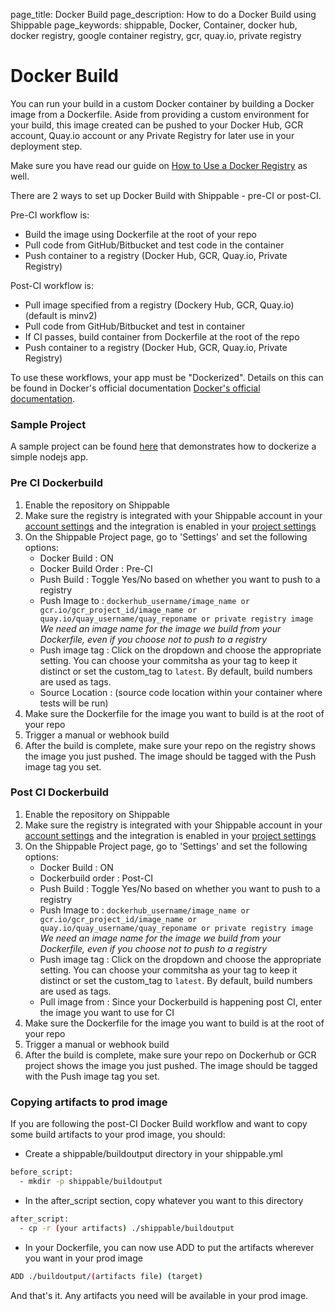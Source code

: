 page_title: Docker Build
page_description: How to do a Docker Build using Shippable
page_keywords: shippable, Docker, Container, docker hub, docker registry, google container registry, gcr, quay.io, private registry

# Docker Build

You can run your build in a custom Docker container by building a Docker image from a Dockerfile. Aside from providing a custom environment for your build, this image created can be pushed to your Docker Hub, GCR account, Quay.io account or any Private Registry for later use in your deployment step.

Make sure you have read our guide on [How to Use a Docker Registry](docker_registries.md) as well.

There are 2 ways to set up Docker Build with Shippable - pre-CI or post-CI.

Pre-CI workflow is:

- Build the image using Dockerfile at the root of your repo
- Pull code from GitHub/Bitbucket and test code in the container
- Push container to a registry (Docker Hub, GCR, Quay.io, Private Registry)

Post-CI workflow is:

- Pull image specified from a registry (Dockery Hub, GCR, Quay.io) (default is minv2)
- Pull code from GitHub/Bitbucket and test in container
- If CI passes, build container from Dockerfile at the root of the repo
- Push container to a registry (Docker Hub, GCR, Quay.io, Private Registry)

To use these workflows, your app must be "Dockerized". Details on this can be found in Docker's official documentation [Docker's official documentation](https://docs.docker.com).

### Sample Project

A sample project can be found [here](https://github.com/shippableSamples/docker-build-nodejs) that demonstrates how to dockerize a simple nodejs app.


### Pre CI Dockerbuild

1. Enable the repository on Shippable
2. Make sure the registry is integrated with your Shippable account in your [account settings](account_settings.md) and the integration is enabled in your [project settings](project_settings.md)
3. On the Shippable Project page, go to 'Settings' and set the following options:
    - Docker Build : ON
    - Docker Build Order : Pre-CI
    - Push Build : Toggle Yes/No based on whether you want to push to a registry
    - Push Image to : ```dockerhub_username/image_name or gcr.io/gcr_project_id/image_name or quay.io/quay_username/quay_reponame or private registry image```
      _We need an image name for the image we build from your Dockerfile, even if you choose not to push to a registry_
    - Push image tag : Click on the dropdown and choose the appropriate setting. You can choose your commitsha as your tag to keep it distinct or set the custom_tag to `latest`. By default, build numbers are used as tags.
    - Source Location : (source code location within your container where tests will be run)
4. Make sure the Dockerfile for the image you want to build is at the root of your repo
5. Trigger a manual or webhook build
6. After the build is complete, make sure your repo on the registry shows the image you just pushed. The image should be tagged with the Push image tag you set.


### Post CI Dockerbuild

1. Enable the repository on Shippable
2. Make sure the registry is integrated with your Shippable account in your [account settings](account_settings.md) and the integration is enabled in your [project settings](project_settings.md)
3. On the Shippable Project page, go to 'Settings' and set the following options:
    - Docker Build : ON
    - Dockerbuild order : Post-CI
    - Push Build : Toggle Yes/No based on whether you want to push to a registry
    - Push Image to : ```dockerhub_username/image_name or gcr.io/gcr_project_id/image_name or quay.io/quay_username/quay_reponame or private registry image```
    _We need an image name for the image we build from your Dockerfile, even if you choose not to push to a registry_
    - Push image tag : Click on the dropdown and choose the appropriate setting. You can choose your commitsha as your tag to keep it distinct or set the custom_tag to `latest`. By default, build numbers are used as tags.
    - Pull image from : Since your Dockerbuild is happening post CI, enter the image you want to use for CI
4. Make sure the Dockerfile for the image you want to build is at the root of your repo
5. Trigger a manual or webhook build
6. After the build is complete, make sure your repo on Dockerhub or GCR project shows the image you just pushed. The image should be tagged with the Push image tag you set.


### Copying artifacts to prod image

If you are following the post-CI Docker Build workflow and want to copy
some build artifacts to your prod image, you should:

- Create a shippable/buildoutput directory in your shippable.yml

```bash
before_script:
  - mkdir -p shippable/buildoutput
```

- In the after_script section, copy whatever you want to this
   directory

```bash
after_script:
  - cp -r (your artifacts) ./shippable/buildoutput
```

- In your Dockerfile, you can now use ADD to put the artifacts
   wherever you want in your prod image

```bash
ADD ./buildoutput/(artifacts file) (target)
```

And that's it. Any artifacts you need will be available in your prod
image.

